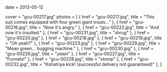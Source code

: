 
date = 2013-05-12


cover = "gcu-00217.jpg"
photos = [
{ href = "gcu-00217.jpg", title = "This suit comes equipped with four green giant trouts..." },
{ href = "gcu-00216.jpg", title = "Now it's angry." },
{ href = "gcu-00222.jpg", title = "And now it's insulted." },
{ href = "gcu-00231.jpg", title = "*shrug*" },
{ href = "gcu-00220.jpg" },
{ href = "gcu-00218.jpg" },
{ href = "gcu-00219.jpg", title = "Oh yeah?" },
{ href = "gcu-00223.jpg" },
{ href = "gcu-00229.jpg", title = "Mean green... hugging machine." },
{ href = "gcu-00230.jpg" },
{ href = "gcu-00226.jpg", title = "*yawn*" },
{ href = "gcu-00227.jpg", title = "Funnels!" },
{ href = "gcu-00228.jpg", title = "*stomp*" },
{ href = "gcu-00232.jpg", title = "Kshatriya kick! (successful delivery not guaranteed)" },
]
